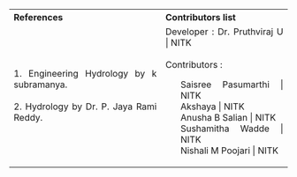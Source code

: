 <table style="text-align: justify;">
<tr style="background-color: transparent;">
  <th>References</th>
    <th>Contributors list</th>
  </tr>
  <tr style="background-color: transparent;">
  <td>
    1.	Engineering Hydrology by  k subramanya.</br></br>
    2.	Hydrology by Dr. P. Jaya Rami Reddy.
  </td>
    <td>Developer : Dr. Pruthviraj U | NITK</br></br>
    Contributors :
    <ul style="list-style-type: none;">
    <li>Saisree Pasumarthi | NITK</li>
    <li>Akshaya | NITK</li>
    <li>Anusha B Salian | NITK</li>
    <li>Sushamitha Wadde | NITK</li>
    <li>Nishali M Poojari | NITK</li>
    </ul></td>
  </tr>
</table>
